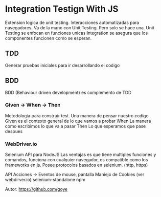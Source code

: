 # Integration Testign With JS
  Extension logica de unit testing.
  Interacciones automatizadas para navegadores.
  Va de la mano con Unit Testing. Pero solo se hace una.
  Unit Testing se enfocan en funciones unicas
  Integration se asegura que los componentes funcionen como se esperan.

## TDD
  Generar pruebas iniciales para ir desarrollando el codigo

## BDD
  BDD (Behaviour driven development) es complemento de TDD

### Given -> When -> Then
  Metodologia para construir test. Una manera de pensar nuestro codigo
  Given es el contexto general de lo que vamos a probar
  When La manera como escribimos lo que va a pasar
  Then Lo que esperamos que pase despues

### WebDriver.io
  Selenium API para NodeJS
  Las ventajas es que tiene multiples funciones y comandos, funciona con cualquier navegador, es compatible como los frameworks en js.
  Posee protocolos basados en selenium. (http, https)

  API
    Acciones -> Eventos de mouse, pantalla
    Maniejo de Cookies
    (ver webdirver.io)
    selenium-standalone npm



Autor: https://github.com/goye
